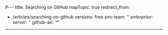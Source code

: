 P---
title: Searching on GitHub
mapTopic: true
redirect_from:
  - /articles/searching-on-github
versions:
  free-pro-team: '*'
  enterprise-server: '*'
  github-ae: '*'
---

